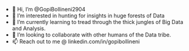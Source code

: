 - 👋 Hi, I’m @GopiBollineni2904
- 👀 I’m interested in hunting for insights in huge forests of Data
- 🌱 I’m currently learning to tread through the thick jungles of Big Data and Analysis.
- 💞️ I’m looking to collaborate with other humans of the Data tribe.
- 📫 Reach out to me @ linkedin.com/in/gopibollineni

<!---
GopiBollineni2904/GopiBollineni2904 is a ✨ special ✨ repository because its `README.md` (this file) appears on your GitHub profile.
You can click the Preview link to take a look at your changes.
--->
